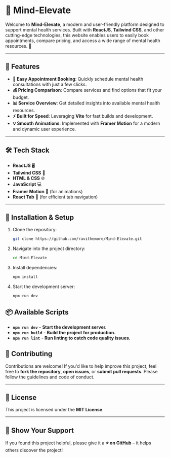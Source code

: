 # 🧠 Mind-Elevate

Welcome to **Mind-Elevate**, a modern and user-friendly platform designed to support mental health services. Built with **ReactJS**, **Tailwind CSS**, and other cutting-edge technologies, this website enables users to easily book appointments, compare pricing, and access a wide range of mental health resources. 🌱

---

## 🚀 Features

- **📅 Easy Appointment Booking**: Quickly schedule mental health consultations with just a few clicks.
- **💰 Pricing Comparison**: Compare services and find options that fit your budget.
- **📊 Service Overview**: Get detailed insights into available mental health resources.
- **⚡ Built for Speed**: Leveraging **Vite** for fast builds and development.
- **💡 Smooth Animations**: Implemented with **Framer Motion** for a modern and dynamic user experience.

---

## 🛠️ Tech Stack

- **ReactJS** 🖥️
- **Tailwind CSS** 🎨
- **HTML & CSS** 🌐
- **JavaScript** 💻
- **Framer Motion** 🎥 (for animations)
- **React Tab** 🔄 (for efficient tab navigation)

---


## 🔧 Installation & Setup

1. Clone the repository:

   ```bash
   git clone https://github.com/ravithemore/Mind-Elevate.git
2. Navigate into the project directory:
   ```bash
   cd Mind-Elevate
3. Install dependencies:
   ```bash
   npm install
4. Start the development server:
   ```bash
   npm run dev
## 📦 **Available Scripts**

- **`npm run dev`** - **Start the development server.**
- **`npm run build`** - **Build the project for production.**
- **`npm run lint`** - **Run linting to catch code quality issues.**


## 👥 **Contributing**

Contributions are welcome! If you'd like to help improve this project, feel free to **fork the repository**, **open issues**, or **submit pull requests**. Please follow the guidelines and code of conduct.

---

## 📄 **License**

This project is licensed under the **MIT License**.

---

## 🌟 **Show Your Support**

If you found this project helpful, please give it a **⭐ on GitHub** – it helps others discover the project!

